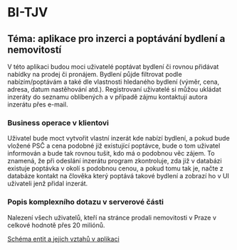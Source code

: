 # BI-TJV

## Téma: aplikace pro inzerci a poptávání bydlení a nemovitostí
V této aplikaci budou moci uživatelé poptávat bydlení či rovnou přidávat nabídky na prodej či pronájem. Bydlení půjde filtrovat podle nabízím/poptávám a také dle vlastnosti hledaného bydlení (výměr, cena, adresa, datum nastěhování atd.). Registrovaní uživatelé si můžou ukládat inzeráty do seznamu oblíbených a v případě zájmu kontaktují autora inzerátu přes e-mail.

### Business operace v klientovi
Uživatel bude moct vytvořit vlastní inzerát kde nabízí bydlení, a pokud bude vložené PSČ a cena podobné již existující poptávce, bude o tom uživatel informován a bude tak rovnou tušit, kdo má o podobnou věc zájem. To znamená, že při odeslání inzerátu program zkontroluje, zda již v databázi existuje poptávka v okolí s podobnou cenou, a pokud tomu tak je, načte z databáze kontakt na člověka který poptává takové bydlení a zobrazí ho v UI uživateli jenž přidal inzerát.

### Popis komplexního dotazu v serverové části
Nalezení všech uživatelů, kteří na stránce prodali nemovitosti v Praze v celkové hodnotě přes 20 miliónů.

[Schéma entit a jejich vztahů v aplikaci](scheme.png "Schéma")
